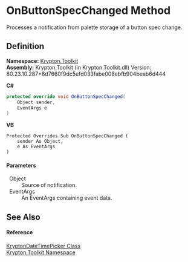 # OnButtonSpecChanged Method


Processes a notification from palette storage of a button spec change.



## Definition
**Namespace:** <a href="79d2eac2-21f4-54ff-7552-b20c33c30600.md">Krypton.Toolkit</a>  
**Assembly:** Krypton.Toolkit (in Krypton.Toolkit.dll) Version: 80.23.10.287+8d7660f9dc5efd033fabe008ebfb904beab6d444

**C#**
``` C#
protected override void OnButtonSpecChanged(
	Object sender,
	EventArgs e
)
```
**VB**
``` VB
Protected Overrides Sub OnButtonSpecChanged ( 
	sender As Object,
	e As EventArgs
)
```



#### Parameters
<dl><dt>  Object</dt><dd>Source of notification.</dd><dt>  EventArgs</dt><dd>An EventArgs containing event data.</dd></dl>

## See Also


#### Reference
<a href="d5f4ef00-45c7-03b8-460f-4b57e8740f0e.md">KryptonDateTimePicker Class</a>  
<a href="79d2eac2-21f4-54ff-7552-b20c33c30600.md">Krypton.Toolkit Namespace</a>  
